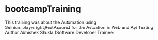 # bootcampTraining
This training was about the Automation using Selnium,playwright,RestAssured for the Autoation in Web and Api Testing
<br> Author Abhishek Shukla (Software Developer Trainee)
